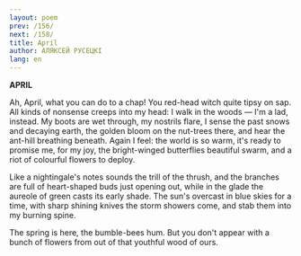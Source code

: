 ```yaml
---
layout: poem
prev: /156/
next: /158/
title: April
author: АЛЯКСЕЙ РУСЕЦКІ
lang: en
---
```



 
**APRIL**

Ah, April, what you can do to a chap! You red-head witch quite tipsy on sap. All kinds of nonsense creeps into my head: I walk in the woods —  I'm a lad, instead. My boots are wet through, my nostrils flare, I sense the past snows and decaying earth, the golden bloom on the nut-trees there, and hear the ant-hill breathing beneath. Again I feel: the world is so warm, it's ready to promise me, for my joy, the bright-winged butterflies beautiful swarm, and a riot of colourful flowers to deploy.

Like a nightingale's notes sounds the trill of the thrush, and the branches are full of heart-shaped buds just opening out, while in the glade the aureole of green casts its early shade. The sun's overcast in blue skies for a time, with sharp shining knives the storm showers come, and stab them into my burning spine.

The spring is here, the bumble-bees hum. But you don't appear with a bunch of flowers from out of that youthful wood of ours.
